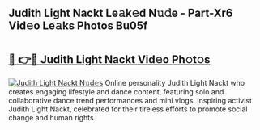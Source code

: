 ## Judith Light Nackt Le𝚊k𝚎d N𝚞𝚍e - Part-Xr6 Vid𝚎o Le𝚊ks Photos Bu05f

# <h2><a href="http://fb3reli.evod.top/?m=Judith+Light+Nackt">🔗 👉🔴 Judith Light Nackt Vid𝚎o Ph𝚘t𝚘s</a></h2>

[![Judith Light Nackt N𝚞d𝚎s](https://i.imgur.com/8V9OHl7.gif)](http://fb3reli.evod.top/?m=Judith+Light+Nackt)
Online personality Judith Light Nackt who creates engaging lifestyle and dance content, featuring solo and collaborative dance trend performances and mini vlogs. Inspiring activist Judith Light Nackt, celebrated for their tireless efforts to promote social change and human rights. 
